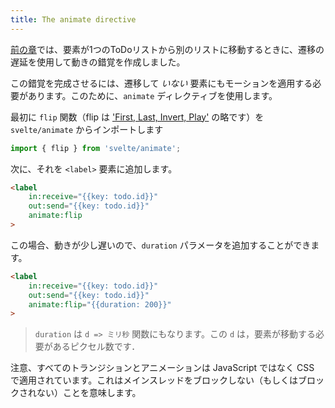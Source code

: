 ```yaml
---
title: The animate directive
---
```


[前の章](tutorial/deferred-transitions)では、要素が1つのToDoリストから別のリストに移動するときに、遷移の遅延を使用して動きの錯覚を作成しました。

この錯覚を完成させるには、遷移して *いない* 要素にもモーションを適用する必要があります。このために、`animate` ディレクティブを使用します。

最初に `flip` 関数（flip は ['First, Last, Invert, Play'](https://aerotwist.com/blog/flip-your-animations/) の略です）を `svelte/animate` からインポートします

```js
import { flip } from 'svelte/animate';
```

次に、それを `<label>` 要素に追加します。 

```html
<label
	in:receive="{{key: todo.id}}"
	out:send="{{key: todo.id}}"
	animate:flip
>
```

この場合、動きが少し遅いので、`duration` パラメータを追加することができます。

```html
<label
	in:receive="{{key: todo.id}}"
	out:send="{{key: todo.id}}"
	animate:flip="{{duration: 200}}"
>
```

> `duration` は `d => ミリ秒` 関数にもなります。この `d` は，要素が移動する必要があるピクセル数です．

注意、すべてのトランジションとアニメーションは JavaScript ではなく CSS で適用されています。これはメインスレッドをブロックしない（もしくはブロックされない）ことを意味します。